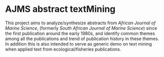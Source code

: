 # AJMS abstract textMining

This project aims to analyze/synthesize abstracts from _African Journal of Marine Science_, (formerly _South African Journal of Marine Science_) since the first publication around the early 1980s, and identify common themes among all the publications and trend of publication history in these themes. In addition this is also intended to serve as generic demo on text mining when applied text from ecological/fisheries publications.   
